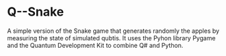 # Q--Snake
A simple version of the Snake game that generates randomly the apples by measuring the state of simulated qubtis. It uses the Pyhon library Pygame and the Quantum Development Kit to combine Q# and Python.
